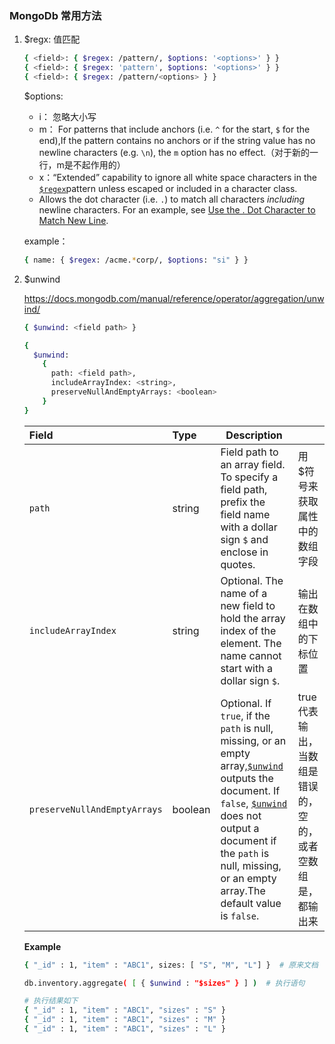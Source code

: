 ### MongoDb 常用方法

1. $regx: 值匹配

   ```bash
   { <field>: { $regex: /pattern/, $options: '<options>' } }
   { <field>: { $regex: 'pattern', $options: '<options>' } }
   { <field>: { $regex: /pattern/<options> } }
   ```

   $options:

   - i：	忽略大小写
   - m： For patterns that include anchors (i.e. `^` for the start, `$` for the end),If the pattern contains no anchors or if the string value has no newline characters (e.g. `\n`), the `m` option has no effect.（对于新的一行，m是不起作用的）
   - x：“Extended” capability to ignore all white space characters in the [`$regex`](https://docs.mongodb.com/manual/reference/operator/query/regex/#op._S_regex)pattern unless escaped or included in a character class.
   - Allows the dot character (i.e. `.`) to match all characters *including* newline characters. For an example, see [Use the . Dot Character to Match New Line](https://docs.mongodb.com/manual/reference/operator/query/regex/#regex-dot-new-line).

   example：

   ```bash
   { name: { $regex: /acme.*corp/, $options: "si" } }
   ```

2. $unwind

   https://docs.mongodb.com/manual/reference/operator/aggregation/unwind/

   ```bash
   { $unwind: <field path> }
   ```

   ```zsh
   {
     $unwind:
       {
         path: <field path>,
         includeArrayIndex: <string>,
         preserveNullAndEmptyArrays: <boolean>
       }
   }
   ```

   | Field                        | Type    | Description                                                  |                                                             |
   | :--------------------------- | :------ | ------------------------------------------------------------ | :---------------------------------------------------------- |
   | `path`                       | string  | Field path to an array field. To specify a field path, prefix the field name with a dollar sign `$` and enclose in quotes. | 用$符号来获取属性中的数组字段                               |
   | `includeArrayIndex`          | string  | Optional. The name of a new field to hold the array index of the element. The name cannot start with a dollar sign `$`. | 输出在数组中的下标位置                                      |
   | `preserveNullAndEmptyArrays` | boolean | Optional. If `true`, if the `path` is null, missing, or an empty array,[`$unwind`](https://docs.mongodb.com/manual/reference/operator/aggregation/unwind/#pipe._S_unwind) outputs the document. If `false`, [`$unwind`](https://docs.mongodb.com/manual/reference/operator/aggregation/unwind/#pipe._S_unwind) does not output a document if the `path` is null, missing, or an empty array.The default value is `false`. | true 代表输出，当数组是错误的，空的，或者空数组是，都输出来 |

   **Example**

   ```bash
   { "_id" : 1, "item" : "ABC1", sizes: [ "S", "M", "L"] }  # 原来文档
   ```

   ```bash
   db.inventory.aggregate( [ { $unwind : "$sizes" } ] )  # 执行语句
   ```

   ```bash
   # 执行结果如下
   { "_id" : 1, "item" : "ABC1", "sizes" : "S" }
   { "_id" : 1, "item" : "ABC1", "sizes" : "M" }	
   { "_id" : 1, "item" : "ABC1", "sizes" : "L" }
   ```